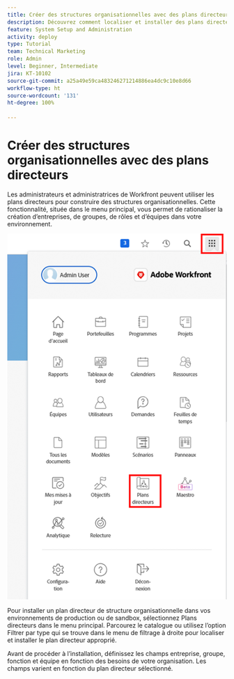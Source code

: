 ```yaml
---
title: Créer des structures organisationnelles avec des plans directeurs
description: Découvrez comment localiser et installer des plans directeurs et les ajouter au [!UICONTROL menu principal].
feature: System Setup and Administration
activity: deploy
type: Tutorial
team: Technical Marketing
role: Admin
level: Beginner, Intermediate
jira: KT-10102
source-git-commit: a25a49e59ca483246271214886ea4dc9c10e8d66
workflow-type: ht
source-wordcount: '131'
ht-degree: 100%

---
```




# Créer des structures organisationnelles avec des plans directeurs

Les administrateurs et administratrices de Workfront peuvent utiliser les plans directeurs pour construire des structures organisationnelles. Cette fonctionnalité, située dans le menu principal, vous permet de rationaliser la création d’entreprises, de groupes, de rôles et d’équipes dans votre environnement.

![Structures organisationnelles avec des [!UICONTROL plans directeurs]](assets/BP_orgstructure_01.png)

Pour installer un plan directeur de structure organisationnelle dans vos environnements de production ou de sandbox, sélectionnez Plans directeurs dans le menu principal. Parcourez le catalogue ou utilisez l’option Filtrer par type qui se trouve dans le menu de filtrage à droite pour localiser et installer le plan directeur approprié.

Avant de procéder à l’installation, définissez les champs entreprise, groupe, fonction et équipe en fonction des besoins de votre organisation. Les champs varient en fonction du plan directeur sélectionné.

<!--Note: There are two types of Blueprints—Project Template and Organizational Structure. For more information on using blueprints and steps you need to take following installation, refer to the Blueprints articles.-->
